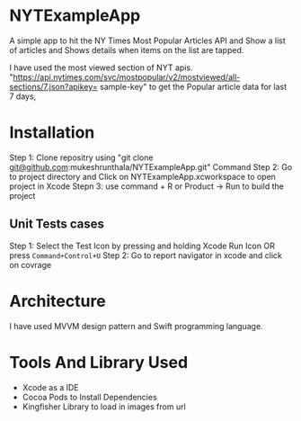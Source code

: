 # NYTExampleApp

A simple app to hit the NY Times Most Popular Articles API and Show a list of articles and Shows details when items on the list are tapped. 


I have used the most viewed section of NYT apis.
"https://api.nytimes.com/svc/mostpopular/v2/mostviewed/all-sections/7.json?apikey= sample-key" to get the Popular article data for last 7 days, 

# Installation

Step 1:  Clone repositry using "git clone git@github.com:mukeshrunthala/NYTExampleApp.git" Command
Step 2: Go to project directory and Click on NYTExampleApp.xcworkspace to open project in Xcode
Stepn 3: use command + R or Product -> Run to build the project

## Unit Tests cases 

Step 1: Select the Test Icon by pressing and holding Xcode Run Icon OR press `Command+Control+U`
Step 2: Go to report navigator in xcode and click on covrage

# Architecture

I have used MVVM design pattern and Swift programming language.
 
# Tools And Library Used
- Xcode as a IDE
- Cocoa Pods to Install Dependencies 
- Kingfisher Library to load in images from url
